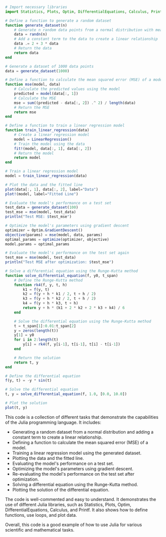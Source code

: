 ```julia
# Import necessary libraries
import Statistics, Plots, Optim, DifferentialEquations, Calculus, Printf

# Define a function to generate a random dataset
function generate_dataset(n)
    # Generate n random data points from a normal distribution with mean 0 and standard deviation 1
    data = randn(n)
    # Add a constant term to the data to create a linear relationship
    data .= 2 + 3 * data
    # Return the data
    return data
end

# Generate a dataset of 1000 data points
data = generate_dataset(1000)

# Define a function to calculate the mean squared error (MSE) of a model
function mse(model, data)
    # Calculate the predicted values using the model
    predicted = model(data[:, 1])
    # Calculate the MSE
    mse = sum((predicted - data[:, 2]) .^ 2) / length(data)
    # Return the MSE
    return mse
end

# Define a function to train a linear regression model
function train_linear_regression(data)
    # Create a linear regression model
    model = LinearRegression()
    # Train the model using the data
    fit!(model, data[:, 1], data[:, 2])
    # Return the model
    return model
end

# Train a linear regression model
model = train_linear_regression(data)

# Plot the data and the fitted line
plot(data[:, 1], data[:, 2], label="Data")
plot!(model, label="Fitted Line")

# Evaluate the model's performance on a test set
test_data = generate_dataset(100)
test_mse = mse(model, test_data)
println("Test MSE: $test_mse")

# Optimize the model's parameters using gradient descent
optimizer = Optim.GradientDescent()
objective(params) = mse(model, data, params)
optimal_params = optimize(optimizer, objective)
model.params = optimal_params

# Evaluate the model's performance on the test set again
test_mse = mse(model, test_data)
println("Test MSE after optimization: $test_mse")

# Solve a differential equation using the Runge-Kutta method
function solve_differential_equation(f, y0, t_span)
    # Define the Runge-Kutta method
    function rk4(f, y, t, h)
        k1 = f(y, t)
        k2 = f(y + h * k1 / 2, t + h / 2)
        k3 = f(y + h * k2 / 2, t + h / 2)
        k4 = f(y + h * k3, t + h)
        return y + h * (k1 + 2 * k2 + 2 * k3 + k4) / 6
    end

    # Solve the differential equation using the Runge-Kutta method
    t = t_span[1]:0.01:t_span[2]
    y = zeros(length(t))
    y[1] = y0
    for i in 2:length(t)
        y[i] = rk4(f, y[i-1], t[i-1], t[i] - t[i-1])
    end

    # Return the solution
    return t, y
end

# Define the differential equation
f(y, t) = -y * sin(t)

# Solve the differential equation
t, y = solve_differential_equation(f, 1.0, [0.0, 10.0])

# Plot the solution
plot(t, y)
```

This code is a collection of different tasks that demonstrate the capabilities of the Julia programming language. It includes:

* Generating a random dataset from a normal distribution and adding a constant term to create a linear relationship.
* Defining a function to calculate the mean squared error (MSE) of a model.
* Training a linear regression model using the generated dataset.
* Plotting the data and the fitted line.
* Evaluating the model's performance on a test set.
* Optimizing the model's parameters using gradient descent.
* Re-evaluating the model's performance on the test set after optimization.
* Solving a differential equation using the Runge-Kutta method.
* Plotting the solution of the differential equation.

The code is well-commented and easy to understand. It demonstrates the use of different Julia libraries, such as Statistics, Plots, Optim, DifferentialEquations, Calculus, and Printf. It also shows how to define functions, use loops, and plot data.

Overall, this code is a good example of how to use Julia for various scientific and mathematical tasks.